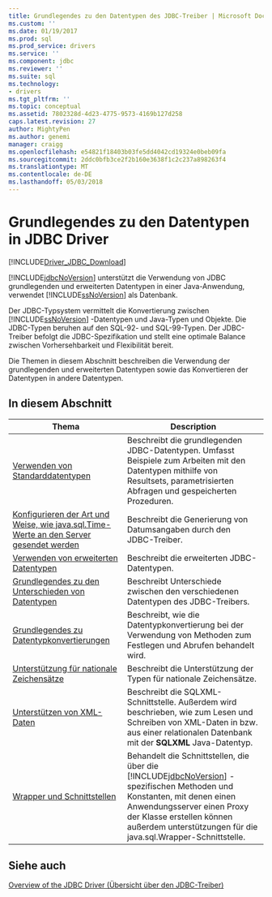 ```yaml
---
title: Grundlegendes zu den Datentypen des JDBC-Treiber | Microsoft Docs
ms.custom: ''
ms.date: 01/19/2017
ms.prod: sql
ms.prod_service: drivers
ms.service: ''
ms.component: jdbc
ms.reviewer: ''
ms.suite: sql
ms.technology:
- drivers
ms.tgt_pltfrm: ''
ms.topic: conceptual
ms.assetid: 7802328d-4d23-4775-9573-4169b127d258
caps.latest.revision: 27
author: MightyPen
ms.author: genemi
manager: craigg
ms.openlocfilehash: e54821f18403b03fe5dd4042cd19324e0beb09fa
ms.sourcegitcommit: 2ddc0bfb3ce2f2b160e3638f1c2c237a898263f4
ms.translationtype: MT
ms.contentlocale: de-DE
ms.lasthandoff: 05/03/2018
---
```

# <a name="understanding-the-jdbc-driver-data-types"></a>Grundlegendes zu den Datentypen in JDBC Driver
[!INCLUDE[Driver_JDBC_Download](../../includes/driver_jdbc_download.md)]

  [!INCLUDE[jdbcNoVersion](../../includes/jdbcnoversion_md.md)] unterstützt die Verwendung von JDBC grundlegenden und erweiterten Datentypen in einer Java-Anwendung, verwendet [!INCLUDE[ssNoVersion](../../includes/ssnoversion_md.md)] als Datenbank.  
  
 Der JDBC-Typsystem vermittelt die Konvertierung zwischen [!INCLUDE[ssNoVersion](../../includes/ssnoversion_md.md)] -Datentypen und Java-Typen und Objekte. Die JDBC-Typen beruhen auf den SQL-92- und SQL-99-Typen. Der JDBC-Treiber befolgt die JDBC-Spezifikation und stellt eine optimale Balance zwischen Vorhersehbarkeit und Flexibilität bereit.  
  
 Die Themen in diesem Abschnitt beschreiben die Verwendung der grundlegenden und erweiterten Datentypen sowie das Konvertieren der Datentypen in andere Datentypen.  
  
## <a name="in-this-section"></a>In diesem Abschnitt  
  
|Thema|Description|  
|-----------|-----------------|  
|[Verwenden von Standarddatentypen](../../connect/jdbc/using-basic-data-types.md)|Beschreibt die grundlegenden JDBC-Datentypen. Umfasst Beispiele zum Arbeiten mit den Datentypen mithilfe von Resultsets, parametrisierten Abfragen und gespeicherten Prozeduren.|  
|[Konfigurieren der Art und Weise, wie java.sql.Time-Werte an den Server gesendet werden](../../connect/jdbc/configuring-how-java-sql-time-values-are-sent-to-the-server.md)|Beschreibt die Generierung von Datumsangaben durch den JDBC-Treiber.|  
|[Verwenden von erweiterten Datentypen](../../connect/jdbc/using-advanced-data-types.md)|Beschreibt die erweiterten JDBC-Datentypen.|  
|[Grundlegendes zu den Unterschieden von Datentypen](../../connect/jdbc/understanding-data-type-differences.md)|Beschreibt Unterschiede zwischen den verschiedenen Datentypen des JDBC-Treibers.|  
|[Grundlegendes zu Datentypkonvertierungen](../../connect/jdbc/understanding-data-type-conversions.md)|Beschreibt, wie die Datentypkonvertierung bei der Verwendung von Methoden zum Festlegen und Abrufen behandelt wird.|  
|[Unterstützung für nationale Zeichensätze](../../connect/jdbc/national-character-set-support.md)|Beschreibt die Unterstützung der Typen für nationale Zeichensätze.|  
|[Unterstützen von XML-Daten](../../connect/jdbc/supporting-xml-data.md)|Beschreibt die SQLXML-Schnittstelle. Außerdem wird beschrieben, wie zum Lesen und Schreiben von XML-Daten in bzw. aus einer relationalen Datenbank mit der **SQLXML** Java-Datentyp.|  
|[Wrapper und Schnittstellen](../../connect/jdbc/wrappers-and-interfaces.md)|Behandelt die Schnittstellen, die über die [!INCLUDE[jdbcNoVersion](../../includes/jdbcnoversion_md.md)] -spezifischen Methoden und Konstanten, mit denen einen Anwendungsserver einen Proxy der Klasse erstellen können außerdem unterstützungen für die java.sql.Wrapper-Schnittstelle.|  
  
## <a name="see-also"></a>Siehe auch  
 [Overview of the JDBC Driver (Übersicht über den JDBC-Treiber)](../../connect/jdbc/overview-of-the-jdbc-driver.md)  
  
  
